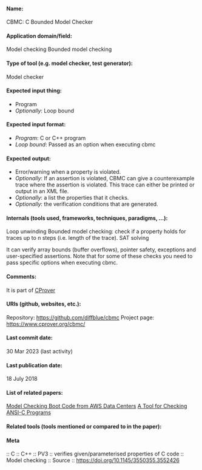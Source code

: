 #### Name:
CBMC: C Bounded Model Checker

#### Application domain/field:
Model checking
Bounded model checking

#### Type of tool (e.g. model checker, test generator):
Model checker

#### Expected input thing:
- Program
- *Optionally*: Loop bound

#### Expected input format:
- *Program*: C or C++ program
- *Loop bound*: Passed as an option when executing cbmc

#### Expected output:
- Error/warning when a property is violated.
- *Optionally*: If an assertion is violated, CBMC can give a counterexample trace where the assertion is violated. This trace can either be printed or output in an XML file.
- *Optionally*: a list the properties that it checks.
- *Optionally*: the verification conditions that are generated.

#### Internals (tools used, frameworks, techniques, paradigms, ...):
Loop unwinding
Bounded model checking: check if a property holds for traces up to n steps (i.e. length of the trace). 
SAT solving

It can verify array bounds (buffer overflows), pointer safety, exceptions and user-specified assertions. Note that for some of these checks you need to pass specific options when executing cbmc.

#### Comments:
It is part of [CProver](../Frameworks/CProver.md)

#### URIs (github, websites, etc.):
Repository: https://github.com/diffblue/cbmc
Project page: https://www.cprover.org/cbmc/

#### Last commit date:
30 Mar 2023 (last activity)

#### Last publication date:
18 July 2018

#### List of related papers:
[Model Checking Boot Code from AWS Data Centers](https://doi.org/10.1007/978-3-319-96142-2_28)
[A Tool for Checking ANSI-C Programs](https://doi.org/10.1007/978-3-540-24730-2_15)

#### Related tools (tools mentioned or compared to in the paper):

#### Meta
:: C
:: C++
:: PV3           :: verifies given/parameterised properties of C code
:: Model checking
:: Source :: https://doi.org/10.1145/3550355.3552426
